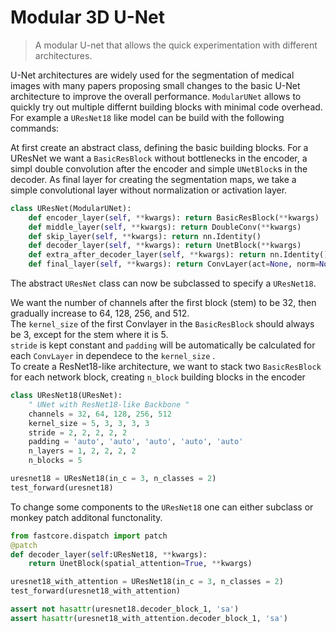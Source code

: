
# Modular 3D U-Net
> A modular U-net that allows the quick experimentation with different architectures.


U-Net architectures are widely used for the segmentation of medical images with many papers proposing small changes to the basic U-Net architecture to improve the overall performance. `ModularUNet` allows to quickly try out multiple differnt building blocks with minimal code overhead. For example a `UResNet18` like model can be build with the following commands:  

At first create an abstract class, defining the basic building blocks. For a UResNet we want a `BasicResBlock` without bottlenecks in the encoder, a simpl double convolution after the encoder and simple `UNetBlock`s in the decoder. As final layer for creating the segmentation maps, we take a simple convolutional layer without normalization or activation layer. 

```python
class UResNet(ModularUNet):    
    def encoder_layer(self, **kwargs): return BasicResBlock(**kwargs)
    def middle_layer(self, **kwargs): return DoubleConv(**kwargs)
    def skip_layer(self, **kwargs): return nn.Identity()
    def decoder_layer(self, **kwargs): return UnetBlock(**kwargs)
    def extra_after_decoder_layer(self, **kwargs): return nn.Identity()
    def final_layer(self, **kwargs): return ConvLayer(act=None, norm=None, **kwargs)
```

The abstract `UResNet` class can now be subclassed to specify a `UResNet18`.  

We want the number of channels after the first block (stem) to be 32, then gradually increase to 64, 128, 256, and 512.   
The `kernel_size` of the first Convlayer in the `BasicResBlock` should always be 3, except for the stem where it is 5.  
`stride` is kept constant and `padding` will be automatically be calculated for each `ConvLayer` in dependece to the `kernel_size` .        
To create a ResNet18-like architecture, we want to stack two `BasicResBlock` for each network block, creating `n_block` building blocks in the encoder


```python
class UResNet18(UResNet):
    " UNet with ResNet18-like Backbone "
    channels = 32, 64, 128, 256, 512
    kernel_size = 5, 3, 3, 3, 3
    stride = 2, 2, 2, 2, 2
    padding = 'auto', 'auto', 'auto', 'auto', 'auto'
    n_layers = 1, 2, 2, 2, 2
    n_blocks = 5
```

```python
uresnet18 = UResNet18(in_c = 3, n_classes = 2)
test_forward(uresnet18)
```

To change some components to the `UResNet18` one can either subclass or monkey patch additonal functonality. 

```python
from fastcore.dispatch import patch
@patch
def decoder_layer(self:UResNet18, **kwargs): 
    return UnetBlock(spatial_attention=True, **kwargs)
```

```python
uresnet18_with_attention = UResNet18(in_c = 3, n_classes = 2)
test_forward(uresnet18_with_attention)
```

```python
assert not hasattr(uresnet18.decoder_block_1, 'sa')
assert hasattr(uresnet18_with_attention.decoder_block_1, 'sa')
```

